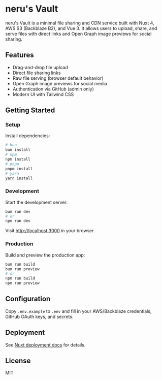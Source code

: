 # neru's Vault

neru's Vault is a minimal file sharing and CDN service built with Nuxt 4, AWS S3 (Backblaze B2), and Vue 3. It allows users to upload, share, and serve files with direct links and Open Graph image previews for social sharing.

## Features

- Drag-and-drop file upload
- Direct file sharing links
- Raw file serving (browser default behavior)
- Open Graph image previews for social media
- Authentication via GitHub (admin only)
- Modern UI with Tailwind CSS

## Getting Started

### Setup

Install dependencies:

```bash
# bun
bun install
# npm
npm install
# pnpm
pnpm install
# yarn
yarn install
```

### Development

Start the development server:

```bash
bun run dev
# or
npm run dev
```

Visit [http://localhost:3000](http://localhost:3000) in your browser.

### Production

Build and preview the production app:

```bash
bun run build
bun run preview
# or
npm run build
npm run preview
```

## Configuration

Copy `.env.example` to `.env` and fill in your AWS/Backblaze credentials, GitHub OAuth keys, and secrets.

## Deployment

See [Nuxt deployment docs](https://nuxt.com/docs/getting-started/deployment) for details.

## License

MIT
